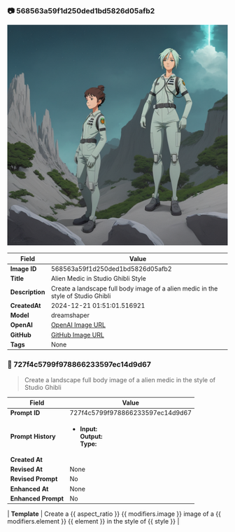 

### 📷 568563a59f1d250ded1bd5826d05afb2 


![data.id](./568563a59f1d250ded1bd5826d05afb2.jpg)


| Field          | Value                                                                                                                     |
|----------------|---------------------------------------------------------------------------------------------------------------------------|
| **Image ID**             | 568563a59f1d250ded1bd5826d05afb2                                                                                                             |
| **Title**           | Alien Medic in Studio Ghibli Style                                                                                                       |
| **Description**           | Create a landscape full body image of a alien medic in the style of Studio Ghibli                                                                                                       |
| **CreatedAt**        | 2024-12-21 01:51:01.516921                                                                                                        |
| **Model**        | dreamshaper                                                                                                        |
| **OpenAI**         | [OpenAI Image URL](http://192.168.1.85:8081/generated-images/b642638628461.png)                                                                                |
| **GitHub**         | [GitHub Image URL](https://raw.githubusercontent.com/Caneta-Silva/GODZ/refs/heads/main/images/568563a59f1d250ded1bd5826d05afb2/568563a59f1d250ded1bd5826d05afb2.jpg)                                                                                |
| **Tags**       | None                                                                                                                   |

### 📜 727f4c5799f978866233597ec14d9d67

> Create a landscape full body image of a alien medic in the style of Studio Ghibli

| Field          | Value                                                                                                                                                                      |
|----------------|----------------------------------------------------------------------------------------------------------------------------------------------------------------------------|
| **Prompt ID**  | 727f4c5799f978866233597ec14d9d67                                                                                                                                                            |
| **Prompt History** | <ul><li>**Input:**  <br> **Output:**  <br> **Type:** </li></ul> |
| **Created At** |                                                                                                                                                    |
| **Revised At** | None                                                                                                                                                   |
| **Revised Prompt** | No                                                                                                                                                                      |
| **Enhanced At** | None                                                                                                                                                  |
| **Enhanced Prompt** | No                                                                                                                                                                    |

| **Template**   | Create a {{ aspect_ratio }} {{ modifiers.image }} image of a {{ modifiers.element }} {{ element }} in the style of {{ style }}                                                                                                                                           |


